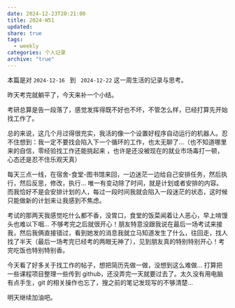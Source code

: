 ```yaml
---
date: 2024-12-23T20:21:00
title: 2024-W51
updated: 
share: true
tags:
  - weekly
categories: 个人记录
archive: "true"
---
```


本篇是对 `2024-12-16 ` 到 ` 2024-12-22` 这一周生活的记录与思考。

昨天考完就躺平了，今天来补一个小结。

考研总算是告一段落了，感觉发挥得既不好也不坏，不管怎么样，已经打算先开始找工作了。

总的来说，这几个月过得很充实，我活的像一个设置好程序自动运行的机器人。忍不住想到：我一定不要找会陷入下一个循环的工作，也太无聊了...（也不知道哪里来的自信，零经验找工作还能挑起来 ，也许是还没被现在的就业市场毒打一顿，心态还是忍不住乐观天真）

每天三点一线，在宿舍-食堂-图书馆来回，一边迷茫一边给自己安排任务，然后执行，然后反思，修改，执行... 唯一有变动除了时间，就是计划或者安排的内容。而我恰好不是会安排计划的人，每过一段时间我就会陷入一段迷茫的状态，这时候只能做新的计划来让我感到不焦虑。

考试的那两天我感觉吃什么都不香，没胃口，食堂的饭菜闻着让人恶心，早上啃馒头也难以下咽... 不够考完之后就很开心！朋友特意没跟我说在最后一场考试来接我，然后我俩直接错过，看到她发的消息我就立马知道发生了什么，往回走，找人找了半天（最后一场考完已经考的两眼无神了），见到朋友真的特别特别开心！考完吃饭也特别特别香。

今天看了好多关于找工作的帖子，想把简历先做一做，没想到这么难做... 打算把一些课程项目整理一些传到 github，还没弄完一天就要过去了。太久没有用电脑有点手生，git 的相关操作也忘了，搜之前的笔记发现写的不够清楚...

明天继续加油吧。
